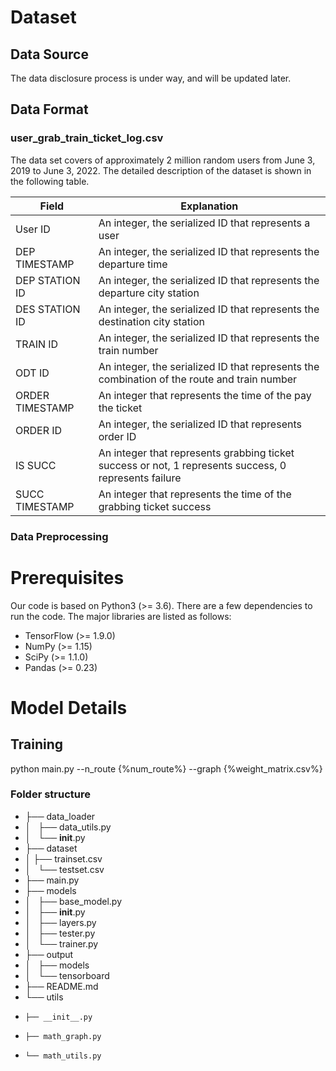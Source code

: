 # Dataset
## Data Source

The data disclosure process is under way, and will be updated later.


## Data Format

### user_grab_train_ticket_log.csv
The data set covers  of approximately 2 million random users from June 3, 2019 to June 3, 2022. The detailed description of the dataset is shown in the following table.

| Field | Explanation |
| --- | --- |
| User ID | An integer, the serialized ID that represents a user |
| DEP TIMESTAMP|  An integer, the serialized ID that represents the departure time |
| DEP STATION ID|  An integer, the serialized ID that represents the departure city station |
| DES STATION ID |  An integer, the serialized ID that represents the destination city station |
| TRAIN ID |  An integer, the serialized ID that represents the train number|
| ODT ID |  An integer, the serialized ID that represents the combination of the route and train number|
| ORDER TIMESTAMP|  An integer that represents the time of the pay the ticket |
| ORDER ID|  An integer, the serialized ID that represents order ID |
| IS SUCC |  An integer that represents grabbing ticket success or not, 1 represents success, 0 represents failure|
| SUCC TIMESTAMP|  An integer that represents the time of the grabbing ticket success |

### Data Preprocessing


# Prerequisites

Our code is based on Python3 (>= 3.6). There are a few dependencies to run the code. The major libraries are listed as follows:

* TensorFlow (>= 1.9.0)
* NumPy (>= 1.15)
* SciPy (>= 1.1.0)
* Pandas (>= 0.23)

# Model Details
## Training
python main.py --n_route {%num_route%} --graph {%weight_matrix.csv%}
### Folder structure

* ├── data_loader
* │   ├── data_utils.py
* │   └── __init__.py
* ├── dataset
* │   ├── trainset.csv
* │   └── testset.csv
* ├── main.py
* ├── models
* │   ├── base_model.py
* │   ├── __init__.py
* │   ├── layers.py
* │   ├── tester.py
* │   └── trainer.py
* ├── output
* │   ├── models
* │   └── tensorboard
* ├── README.md
* └── utils
*     ├── __init__.py
*     ├── math_graph.py
*     └── math_utils.py
